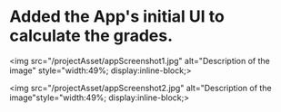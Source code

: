 # Added the App's initial UI to calculate the grades.


<img src="/projectAsset/appScreenshot1.jpg" alt="Description of the image" style="width:49%; display:inline-block;>

<img src="/projectAsset/appScreenshot2.jpg" alt="Description of the image"style="width:49%; display:inline-block;>

